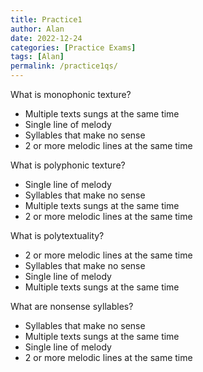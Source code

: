 ```yaml
---
title: Practice1
author: Alan
date: 2022-12-24
categories: [Practice Exams]
tags: [Alan]
permalink: /practice1qs/
---
```


What is monophonic texture?

- Multiple texts sungs at the same time
- Single line of melody
- Syllables that make no sense
- 2 or more melodic lines at the same time

What is polyphonic texture?

- Single line of melody
- Syllables that make no sense
- Multiple texts sungs at the same time
- 2 or more melodic lines at the same time

What is polytextuality?

- 2 or more melodic lines at the same time
- Syllables that make no sense
- Single line of melody
- Multiple texts sungs at the same time

What are nonsense syllables?

- Syllables that make no sense
- Multiple texts sungs at the same time
- Single line of melody
- 2 or more melodic lines at the same time

